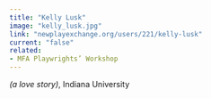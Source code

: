 ```yaml
---
title: "Kelly Lusk"
image: "kelly_lusk.jpg"
link: "newplayexchange.org/users/221/kelly-lusk"
current: "false"
related:
- MFA Playwrights’ Workshop
---
```


*(a love story)*, Indiana University
